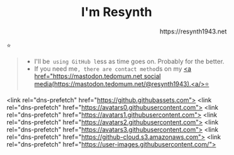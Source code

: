 <div align=center>
  <h1>I'm Resynth</h1>
</div>

<div align=right>
  https://resynth1943.net
</div>

⭐️

> - I'll be` using GitHub l`ess as time goes on. Probably for the better.
> - If you need me`, there are contact metho`ds on my [<a<span> href="https://mastodon.tedomum.net</span> social media(https://mastodon.tedomum.net/@resynth1943).<a<span>/</span>>⭐️](https://mastodon.tedomum.net)

<span><link</span> rel="dns-prefetch" href="https://github.githubassets.com">
<span><link</span> rel="dns-prefetch" href="https://avatars0.githubusercontent.com">
<span><link</span> rel="dns-prefetch" href="https://avatars1.githubusercontent.com">
<span><link</span> rel="dns-prefetch" href="https://avatars2.githubusercontent.com">
<span><link</span> rel="dns-prefetch" href="https://avatars3.githubusercontent.com">
<span><link</span> rel="dns-prefetch" href="https://github-cloud.s3.amazonaws.com">
<span><link</span> rel="dns-prefetch" href="https://user-images.githubusercontent.com/">
 
